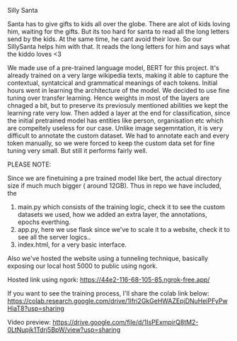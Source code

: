 Silly Santa

Santa has to give gifts to kids all over the globe. There are alot of kids loving him, waiting for the gifts. But its too hard for santa to read all the long letters send by the kids. At the same time, he cant avoid their love. So our SillySanta helps him with that. It reads the long letters for him and says what the kiddo loves <3

We made use of a pre-trained language model, BERT for this project. It's already trained on a very large wikipedia texts, making it able to capture the contextual, syntatcical and grammatical meanings of each tokens. 
Initial hours went in learning the architecture of the model. We decided to use fine tuning over transfer learning. Hence weights in most of the layers are chnaged a bit, but to preserve its previosuly mentioned abilities we kept the learning rate very low.
Then added a layer at the end for classification, since the initial pretrained model has entities like person, organisation etc which are compeltely useless for our case. Unlike image segemntation, it is very difficult to annotate the custom dataset. We had to annotate each and every token manually, so we were forced to keep the custom data set for fine tuning very small. 
But still it performs fairly well. 

PLEASE NOTE:

Since we are finetuining a pre trained model like bert, the actual directory size if much much bigger  ( around 12GB).
Thus in repo we have included, the 
1. main.py which consists of the training logic, check it to see the custom datasets we used, how we added an extra layer, the annotations, epochs everthing.
2. app.py, here we use flask since we've to scale it to  a website, check it to see all the server logics..
3. index.html, for a very basic interface.

Also we've hosted the website using a tunneling technique, basically exposing our local host 5000 to public using ngork.

Hosted link using ngork: https://44e2-116-68-105-85.ngrok-free.app/

If you want to see the training process, I'll share the colab link below:
https://colab.research.google.com/drive/1lfri2GkGeHWAZEpjDNuHeiPFyPwHiaT8?usp=sharing

Video preview:
https://drive.google.com/file/d/1IsPExmpirQ8tM2-0LtNupjk1Tdrj5BpW/view?usp=sharing
